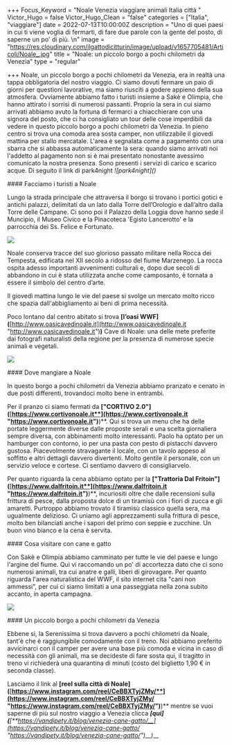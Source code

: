 +++
Focus_Keyword = "Noale Venezia viaggiare animali Italia città "
Victor_Hugo = false
Victor_Hugo_Clean = "false"
categories = ["Italia", "viaggiare"]
date = 2022-07-13T10:00:00Z
description = "Uno di quei paesi in cui ti viene voglia di fermarti, di fare due parole con la gente del posto, di saperne un po' di più. \n"
image = "https://res.cloudinary.com/ilgattodicitturin/image/upload/v1657705481/Articoli/Noale_.jpg"
title = "Noale: un piccolo borgo a pochi chilometri da Venezia"
type = "regular"

+++
Noale, un piccolo borgo a pochi chilometri da Venezia, era in realtà una tappa obbligatoria del nostro viaggio. Ci siamo dovuti fermare un paio di giorni per questioni lavorative, ma siamo riusciti a godere appieno della sua atmosfera. Ovviamente abbiamo fatto i turisti insieme a Sakè e Olimpia, che hanno attirato i sorrisi di numerosi passanti. Proprio la sera in cui siamo arrivati abbiamo avuto la fortuna di fermarci a chiacchierare con una signora del posto, che ci ha consigliato un tour delle cose imperdibili da vedere in questo piccolo borgo a pochi chilometri da Venezia. In pieno centro si trova una comoda area sosta camper, non utilizzabile il giovedi mattina per stallo mercatale. L'area è segnalata come a pagamento con una sbarra che si abbassa automaticamente la sera: quando siamo arrivati noi l'addetto al pagamento non si è mai presentato nonostante avessimo comunicato la nostra presenza. Sono presenti i servizi di carico e scarico acque. Di seguito il link di park4night *!\[park4night\]()*

\#### Facciamo i turisti a Noale

Lungo la strada principale che attraversa il borgo si trovano i portici gotici e antichi palazzi, delimitati da un lato dalla Torre dell’Orologio e dall’altro dalla Torre delle Campane. Ci sono poi il Palazzo della Loggia dove hanno sede il Muncipio, il Museo Civico e la Pinacoteca 'Egisto Lancerotto' e la parrocchia dei Ss. Felice e Fortunato.

![](https://res.cloudinary.com/ilgattodicitturin/image/upload/v1657705492/Articoli/a_passeggio_per_le_vie_di_Noale.jpg)

Noale conserva tracce del suo glorioso passato militare nella Rocca dei Tempesta, edificata nel XII secolo a ridosso del fiume Marzenego. La rocca ospita adesso importanti avvenimenti culturali e, dopo due secoli di abbandono in cui è stata utilizzata anche come camposanto, è tornata a essere il simbolo del centro d’arte.

Il giovedì mattina lungo le vie del paese si svolge un mercato molto ricco che spazia dall'abbigliamento ai beni di prima necessità. 

Poco lontano dal centro abitato si trova **\[l’oasi WWF\](**[http://www.oasicavedinoale.it](http://www.oasicavedinoale.it "http://www.oasicavedinoale.it")**)** Cave di Noale: una delle mete preferite dai fotografi naturalisti della regione per la presenza di numerose specie animali e vegetali. 

![](https://res.cloudinary.com/ilgattodicitturin/image/upload/v1657705148/Articoli/La_Rocca_di_Noale.jpg)

\#### Dove mangiare a Noale 

In questo borgo a pochi chilometri da Venezia abbiamo pranzato e cenato in due posti differenti, trovandoci molto bene in entrambi. 

Per il pranzo ci siamo fermati da **\["CORTIVO 2.0"\](**[**https://www.cortivonoale.it**](https://www.cortivonoale.it "https://www.cortivonoale.it")**)**. Qui si trova un menu che ha delle portate leggermente diverse dalle proposte serali e una scelta giornaliera sempre diversa, con abbinamenti molto interessanti. Paolo ha optato per un hamburger con contorno, io per una pasta con pesto di pistacchi davvero gustosa. Piacevolmente stravagante il locale, con un tavolo appeso al soffitto e altri dettagli davvero divertenti. Molto gentile il personale, con un servizio veloce e cortese. Ci sentiamo davvero di consigliarvelo.

Per quanto riguarda la cena abbiamo optato per la **\["Trattoria Dal Fritoin"\](**[**https://www.dalfritoin.it**](https://www.dalfritoin.it "https://www.dalfritoin.it")**)**, incuriositi oltre che dalle recensioni sulla frittura di pesce, dalla proposta dolce di un tiramisù con i fiori di zucca e gli amaretti. Purtroppo abbiamo trovato il tiramisù classico quella sera, ma ugualmente delizioso. Ci uniamo agli apprezzamenti sulla frittura di pesce, molto ben bilanciati anche i sapori del primo con seppie e zucchine. Un buon vino bianco e la cena è servita. 

\#### Cosa visitare con cane e gatto

Con Sakè e Olimpia abbiamo camminato per tutte le vie del paese e lungo l'argine del fiume. Qui vi raccomando un po' di accortezza dato che ci sono numerosi animali, tra cui anatre e galli, liberi di girovagare. Per quanto riguarda l'area naturalistica del WWF, il sito internet cita "cani non ammessi", per cui ci siamo limitati a una passeggiata nella zona subito accanto, in aperta campagna.

![](https://res.cloudinary.com/ilgattodicitturin/image/upload/v1657705037/Articoli/turisti_a_Noale.jpg)

\#### Un piccolo borgo a pochi chilometri da Venezia 

Ebbene sì, la Serenissima si trova davvero a pochi chilometri da Noale, tant'è che è raggiungibile comodamente con il treno. Noi abbiamo preferito avvicinarci con il camper per avere una base più comoda e vicina in caso di necessità con gli animali, ma se decideste di fare sosta qui, il tragitto in treno vi richiederà una quarantina di minuti (costo del biglietto 1,90 € in seconda classe). 

Lasciamo il link al **\[reel sulla città di Noale\](**[**https://www.instagram.com/reel/CeBBXTyjZMy/**](https://www.instagram.com/reel/CeBBXTyjZMy/ "https://www.instagram.com/reel/CeBBXTyjZMy/")**)** mentre se vuoi saperne di più sul nostro viaggio a Venezia clicca ***\[qui\](**[**https://vandipety.it/blog/venezia-cane-gatto/__](https://vandipety.it/blog/venezia-cane-gatto/ "https://vandipety.it/blog/venezia-cane-gatto/")__)*__